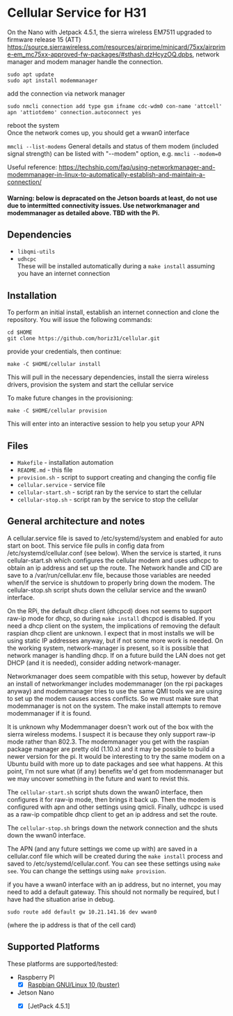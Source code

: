 # Cellular Service for H31

On the Nano with Jetpack 4.5.1, the sierra wireless EM7511 upgraded to firmware release 15 (ATT) https://source.sierrawireless.com/resources/airprime/minicard/75xx/airprime-em_mc75xx-approved-fw-packages/#sthash.dzHcyzOQ.dpbs, network manager and modem manager handle the connection.
```
sudo apt update
sudo apt install modemmanager
```
add the connection via network manager
```
sudo nmcli connection add type gsm ifname cdc-wdm0 con-name 'attcell' apn 'attiotdemo' connection.autoconnect yes
```
reboot the system  
Once the network comes up, you should get a wwan0 interface

```mmcli --list-modems```
General details and status of them modem (included signal strength) can be listed with "--modem" option, e.g.
```mmcli --modem=0```

Useful reference: https://techship.com/faq/using-networkmanager-and-modemmanager-in-linux-to-automatically-establish-and-maintain-a-connection/

#### Warning: below is depracated on the Jetson boards at least, do not use due to intermitted connectivity issues. Use networkmanager and modemmanager as detailed above. TBD with the Pi. 

## Dependencies

* `libqmi-utils` 
* `udhcpc`    
These will be installed automatically during a `make install` assuming you have an internet connection  


## Installation

To perform an initial install, establish an internet connection and clone the repository.
You will issue the following commands:
```
cd $HOME
git clone https://github.com/horiz31/cellular.git
```

provide your credentials, then continue:
```
make -C $HOME/cellular install
```

This will pull in the necessary dependencies, install the sierra wireless drivers, provision the system and start the cellular service  

To make future changes in the provisioning:
```
make -C $HOME/cellular provision
```

This will enter into an interactive session to help you setup your APN


## Files

 * `Makefile` - installation automation
 * `README.md` - this file
 * `provision.sh` - script to support creating and changing the config file
 * `cellular.service` - service file
 * `cellular-start.sh` - script ran by the service to start the cellular
 * `cellular-stop.sh` - script ran by the service to stop the cellular

## General architecture and notes

A cellular.service file is saved to /etc/systemd/system and enabled for auto start on boot. This service file pulls in config data from /etc/systemd/cellular.conf (see below). When the service is started, it runs cellular-start.sh which configures the cellular modem and uses udhcpc to obtain an ip address and set up the route. The Network handle and CID are save to a /var/run/cellular.env file, because those variables are needed when/if the service is shutdown to properly bring down the modem. The cellular-stop.sh script shuts down the cellular service and the wwan0 interface.

On the RPi, the default dhcp client (dhcpcd) does not seems to support raw-ip mode for dhcp, so during `make install` dhcpcd is disabled. If you need a dhcp client on the system, the implications of removing the default raspian dhcp client are unknown. I expect that in most installs we will be using static IP addresses anyway, but if not some more work is needed. On the working system, network-manager is present, so it is possible that network manager is handling dhcp. If on a future build the LAN does not get DHCP (and it is needed), consider adding network-manager.

Networkmanager does seem compatible with this setup, however by default an install of networkmanger includes modemmanager (on the rpi packages anyway) and modemmanager tries to use the same QMI tools we are using to set up the modem causes access conflicts. So we must make sure that modemmanager is not on the system. The make install attempts to remove modemmanager if it is found. 

It is unknown why Modemmanager doesn't work out of the box with the sierra wireless modems. I suspect it is because they only support raw-ip mode rather than 802.3. The modemmanager you get with the raspian package manager are pretty old (1.10.x) and it may be possible to build a newer version for the pi. It would be interesting to try the same modem on a Ubuntu build with more up to date packages and see what happens. At this point, I'm not sure what (if any) benefits we'd get from modemmanager but we may uncover something in the future and want to revist this.

The `cellular-start.sh` script shuts down the wwan0 interface, then configures it for raw-ip mode, then brings it back up. Then the modem is configured with apn and other settings using qmicli. Finally, udhcpc is used as a raw-ip compatible dhcp client to get an ip address and set the route.

The `cellular-stop.sh` brings down the network connection and the shuts down the wwan0 interface.

The APN (and any future settings we come up with) are saved in a cellular.conf file which will be created during the `make install` process and saved to /etc/systemd/cellular.conf. You can see these settings using `make see`.  You can change the settings using `make provision`.

if you have a wwan0 interface with an ip address, but no internet, you may need to add a default gateway. This should not normally be required, but I have had the situation arise in debug.  
```
sudo route add default gw 10.21.141.16 dev wwan0
``` 
(where the ip address is that of the cell card)

## Supported Platforms
These platforms are supported/tested:


 * Raspberry PI
   - [x] [Raspbian GNU/Linux 10 (buster)](https://www.raspberrypi.org/downloads/raspbian/)
* Jetson Nano
   - [x] [JetPack 4.5.1]


